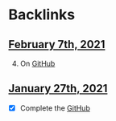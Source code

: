 
# Backlinks
## [February 7th, 2021](<February 7th, 2021.md>)
4. On [GitHub](<GitHub.md>)

## [January 27th, 2021](<January 27th, 2021.md>)
- [x] Complete the [GitHub](<GitHub.md>)

